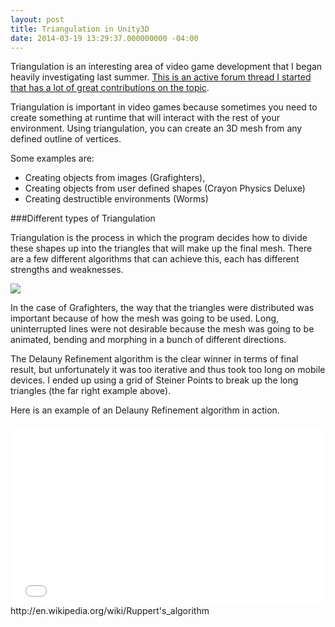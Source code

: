```yaml
---
layout: post
title: Triangulation in Unity3D
date: 2014-03-19 13:29:37.000000000 -04:00
---
```

Triangulation is an interesting area of video game development that I began heavily investigating last summer. [This is an active forum thread I started that has a lot of great contributions on the topic](http://forum.unity3d.com/threads/181596-Triangulation-of-spline-to-mesh-questions-and-results).


Triangulation is important in video games because sometimes you need to create something at runtime that will interact with the rest of your environment. Using triangulation, you can create an 3D mesh from any defined outline of vertices. 

Some examples are:

*  Creating objects from images (Grafighters),
*  Creating objects from user defined shapes (Crayon Physics Deluxe)
* Creating destructible environments (Worms)

###Different types of Triangulation

Triangulation is the process in which the program decides how to divide these shapes up into the triangles that will make up the final mesh. There are a few different algorithms that can achieve this, each has different strengths and weaknesses.

![](/content/images/2014/Mar/Triangulation.jpg)

In the case of Grafighters, the way that the triangles were distributed was important because of how the mesh was going to be used. Long, uninterrupted lines were not desirable because the mesh was going to be animated, bending and morphing in a bunch of different directions. 

The Delauny Refinement algorithm is the clear winner in terms of final result,  but unfortunately it was too iterative and thus took too long on mobile devices. I ended up using a grid of Steiner Points to break up the long triangles (the far right example above).

Here is an example of an Delauny Refinement algorithm in action.

<style>
.video-container {position: relative;padding-bottom: 56.25%;height: 0;overflow: hidden; margin-top:20px;}
.video-container iframe,.video-container object, .video-container embed {
position: absolute; top: 0; left: 0; width: 100%;height: 100%;}
</style>

<div class='video-container'><iframe src='//www.youtube.com/embed/Nl1JSHIMRbw' frameborder='0' webkitAllowFullScreen mozallowfullscreen allowFullScreen></iframe></div>
http://en.wikipedia.org/wiki/Ruppert's_algorithm
